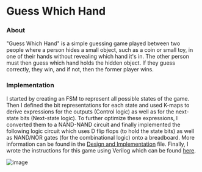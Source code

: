 # Guess Which Hand
### About
"Guess Which Hand" is a simple guessing game played between two people where a person hides a small object, such as a coin or small toy, in one of their hands without revealing which hand it's in. The other person must then guess which hand holds the hidden object. If they guess correctly, they win, and if not, then the former player wins.

### Implementation
I started by creating an FSM to represent all possible states of the game. Then I defined the bit representations for each state and used K-maps to derive expressions for the outputs (Control logic) as well as for the next-state bits (Next-state logic). To further optimize these expressions, I converted them to a NAND-NAND circuit and finally implemented the following logic circuit which uses D flip flops (to hold the state bits) as well as NAND/NOR gates (for the combinational logic) onto a breadboard. More information can be found in the [Design and Implementation](https://github.com/ahmed23shaf/GuessWhichHand/blob/main/Design%20and%20Implementation.pdf) file. Finally, I wrote the instructions for this game using Verilog which can be found [here](https://github.com/ahmed23shaf/GuessWhichHand/blob/main/top.v).

![image](https://github.com/ahmed23shaf/GuessWhichHand/assets/112600024/b8f1a44a-2057-4ee5-b540-022f0b9d9edb)
